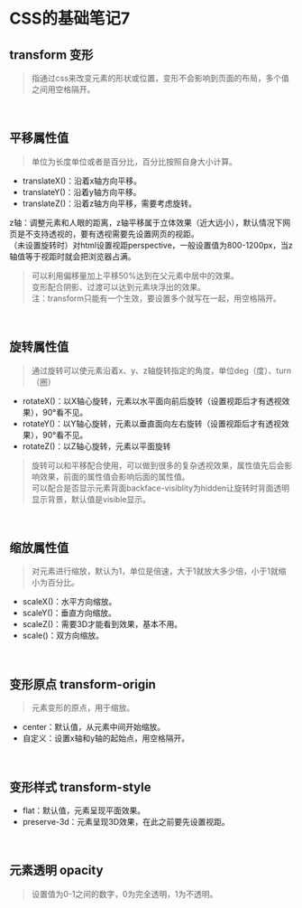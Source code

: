 # CSS的基础笔记7
transform 变形
---
> 指通过css来改变元素的形状或位置，变形不会影响到页面的布局，多个值之间用空格隔开。
<br/>

平移属性值
------
> 单位为长度单位或者是百分比，百分比按照自身大小计算。
- translateX()：沿着x轴方向平移。
- translateY()：沿着y轴方向平移。
- translateZ()：沿着z轴方向平移，需要考虑旋转。<br/>

z轴：调整元素和人眼的距离，z轴平移属于立体效果（近大远小），默认情况下网页是不支持透视的，要有透视需要先设置网页的视距。<br/>
（未设置旋转时）对html设置视距perspective，一般设置值为800-1200px，当z轴值等于视距时就会把浏览器占满。
<br/>
> 可以利用偏移量加上平移50%达到在父元素中居中的效果。<br/>
> 变形配合阴影、过渡可以达到元素块浮出的效果。<br/>
>注：transform只能有一个生效，要设置多个就写在一起，用空格隔开。
 
 <br/>
 
旋转属性值
------
> 通过旋转可以使元素沿着x、y、z轴旋转指定的角度，单位deg（度）、turn（圈）
- rotateX()：以X轴心旋转，元素以水平面向前后旋转（设置视距后才有透视效果），90°看不见。
- rotateY()：以Y轴心旋转，元素以垂直面向左右旋转（设置视距后才有透视效果），90°看不见。
- rotateZ()：以Z轴心旋转，元素以平面旋转
> 旋转可以和平移配合使用，可以做到很多的复杂透视效果，属性值先后会影响效果，前面的属性值会影响后面的属性值。<br/>
> 可以配合是否显示元素背面backface-visiblity为hidden让旋转时背面透明显示背景，默认值是visible显示。

<br/>

缩放属性值
------
> 对元素进行缩放，默认为1，单位是倍速，大于1就放大多少倍，小于1就缩小为百分比。
- scaleX()：水平方向缩放。
- scaleY()：垂直方向缩放。
- scaleZ()：需要3D才能看到效果，基本不用。
- scale()：双方向缩放。

<br/>

变形原点 transform-origin
------
> 元素变形的原点，用于缩放。
- center：默认值，从元素中间开始缩放。
- 自定义：设置x轴和y轴的起始点，用空格隔开。

<br/>

变形样式 transform-style
------
- flat：默认值，元素呈现平面效果。
- preserve-3d：元素呈现3D效果，在此之前要先设置视距。


<br/>

元素透明 opacity
---
> 设置值为0-1之间的数字，0为完全透明，1为不透明。
